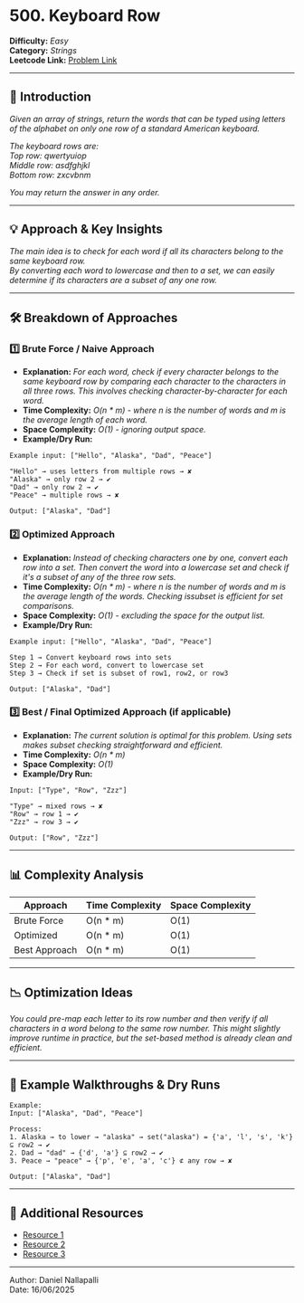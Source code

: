 # 500. Keyboard Row

**Difficulty:** *Easy*  
**Category:** *Strings*  
**Leetcode Link:** [Problem Link](https://leetcode.com/problems/keyboard-row/description/)

---

## 📝 Introduction

*Given an array of strings, return the words that can be typed using letters of the alphabet on only one row of a standard American keyboard.*

*The keyboard rows are:<br>
Top row: qwertyuiop<br>
Middle row: asdfghjkl<br>
Bottom row: zxcvbnm*

*You may return the answer in any order.*

---

## 💡 Approach & Key Insights

*The main idea is to check for each word if all its characters belong to the same keyboard row. <br>
By converting each word to lowercase and then to a set, we can easily determine if its characters are a subset of any one row.*

---

## 🛠️ Breakdown of Approaches

### 1️⃣ Brute Force / Naive Approach

- **Explanation:** *For each word, check if every character belongs to the same keyboard row by comparing each character to the characters in all three rows. This involves checking character-by-character for each word.*
- **Time Complexity:** *O(n * m) - where n is the number of words and m is the average length of each word.*
- **Space Complexity:** *O(1) - ignoring output space.*
- **Example/Dry Run:**

```plaintext
Example input: ["Hello", "Alaska", "Dad", "Peace"]

"Hello" → uses letters from multiple rows → ✘
"Alaska" → only row 2 → ✔
"Dad" → only row 2 → ✔
"Peace" → multiple rows → ✘

Output: ["Alaska", "Dad"]
```

### 2️⃣ Optimized Approach

- **Explanation:** *Instead of checking characters one by one, convert each row into a set. Then convert the word into a lowercase set and check if it's a subset of any of the three row sets.*
- **Time Complexity:** *O(n * m) - where n is the number of words and m is the average length of the words. Checking issubset is efficient for set comparisons.*
- **Space Complexity:** *O(1) - excluding the space for the output list.*
- **Example/Dry Run:**

```plaintext
Example input: ["Hello", "Alaska", "Dad", "Peace"]

Step 1 → Convert keyboard rows into sets
Step 2 → For each word, convert to lowercase set
Step 3 → Check if set is subset of row1, row2, or row3

Output: ["Alaska", "Dad"]
```

### 3️⃣ Best / Final Optimized Approach (if applicable)

- **Explanation:** *The current solution is optimal for this problem. Using sets makes subset checking straightforward and efficient.*
- **Time Complexity:** *O(n * m)*
- **Space Complexity:** *O(1)*
- **Example/Dry Run:**

```plaintext
Input: ["Type", "Row", "Zzz"]

"Type" → mixed rows → ✘
"Row" → row 1 → ✔
"Zzz" → row 3 → ✔

Output: ["Row", "Zzz"]
```

---

## 📊 Complexity Analysis

| Approach      | Time Complexity | Space Complexity |
| ------------- | --------------- | ---------------- |
| Brute Force   | O(n * m)            | O(1)             |
| Optimized     | O(n * m)            | O(1)             |
| Best Approach | O(n * m)            | O(1)             |

---

## 📉 Optimization Ideas

*You could pre-map each letter to its row number and then verify if all characters in a word belong to the same row number. This might slightly improve runtime in practice, but the set-based method is already clean and efficient.*

---

## 📌 Example Walkthroughs & Dry Runs


```plaintext
Example:
Input: ["Alaska", "Dad", "Peace"]

Process:
1. Alaska → to lower → "alaska" → set("alaska") = {'a', 'l', 's', 'k'} ⊆ row2 → ✔
2. Dad → "dad" → {'d', 'a'} ⊆ row2 → ✔
3. Peace → "peace" → {'p', 'e', 'a', 'c'} ⊄ any row → ✘

Output: ["Alaska", "Dad"]
```

---

## 🔗 Additional Resources

- [Resource 1](https://www.w3schools.com/python/python_sets.asp)
- [Resource 2](https://docs.python.org/3/library/stdtypes.html#set.issubset)
- [Resource 3](https://leetcode.com/problems/keyboard-row/solutions/)

---

Author: Daniel Nallapalli <br>
Date: 16/06/2025